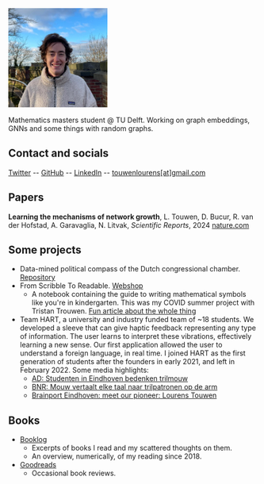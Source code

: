 <img src="img/pf.jpg" alt="pf" width="200"/>

Mathematics masters student @ TU Delft. Working on graph embeddings, GNNs and some things with random graphs. 

## Contact and socials
[Twitter](https://twitter.com/LourensTouwen)
-- [GitHub](https://github.com/LourensT/)
-- [LinkedIn](https://www.linkedin.com/in/touwenlourens/)
-- [touwenlourens[at]gmail.com](mailto:touwenlourens[at]gmail.com)

## Papers
**Learning the mechanisms of network growth**, L. Touwen, D. Bucur, R. van der Hofstad, A. Garavaglia, N. Litvak, *Scientific Reports*, 2024 [nature.com](https://www.nature.com/articles/s41598-024-61940-4)


## Some projects 
* Data-mined political compass of the Dutch congressional chamber. [Repository](https://github.com/LourensT/tweede-kamer-politiek-kompas)
* From Scribble To Readable. [Webshop](https://www.fromscribbletoreadable.com)
    * A notebook containing the guide to writing mathematical symbols like you're in kindergarten. This was my COVID summer project with Tristan Trouwen. [Fun article about the whole thing](https://www.cursor.tue.nl/nieuws/2020/juli/week-2/studenten-proberen-onleesbare-handschriften-uit-te-bannen-met-boekje/)
* Team HART, a university and industry funded team of ~18 students. We developed a sleeve that can give haptic feedback representing any type of information. The user learns to interpret these vibrations, effectively learning a new sense. Our first application allowed the user to understand a foreign language, in real time. I joined HART as the first generation of students after the founders in early 2021, and left in February 2022. Some media highlights:
    * [AD: Studenten in Eindhoven bedenken trilmouw](https://www.ad.nl/wetenschap/studenten-in-eindhoven-bedenken-trilmouw-waarmee-je-taal-kunt-voelen~a6288823/?referrer=https%3A%2F%2Flourenstouwen.brick.do%2F)
    * [BNR: Mouw vertaalt elke taal naar trilpatronen op de arm](https://www.bnr.nl/podcast/wetenschap-vandaag/10459984/mouw-vertaalt-elke-taal-naar-trilpatronen-op-de-arm?utm_medium=EchoBox&utm_campaign=EchoBoxSocial&utm_source=Twitter#Echobox=1637768203)
    * [Brainport Eindhoven: meet our pioneer: Lourens Touwen](https://brainporteindhoven.com/en/learn-and-work/study/meet-our-pioneer-lourens-touwen)

## Books
* [Booklog](https://booklog.brick.do)
    * Excerpts of books I read and my scattered thoughts on them.
    * An overview, numerically, of my reading since 2018.
* [Goodreads](https://www.goodreads.com/lourenst)
    * Occasional book reviews.